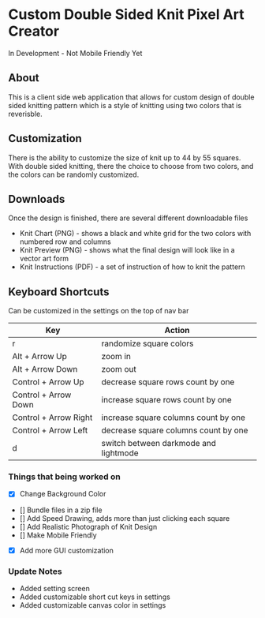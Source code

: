 # Custom Double Sided Knit Pixel Art Creator

In Development - Not Mobile Friendly Yet

## About

This is a client side web application that allows for custom design of double sided knitting pattern which is a style of knitting using two colors that is reverisble.

## Customization

There is the ability to customize the size of knit up to 44 by 55 squares.
With double sided knitting, there the choice to choose from two colors, and the colors can be randomly customized.

## Downloads

Once the design is finished, there are several different downloadable files

- Knit Chart (PNG) - shows a black and white grid for the two colors with numbered row and columns
- Knit Preview (PNG) - shows what the final design will look like in a vector art form
- Knit Instructions (PDF) - a set of instruction of how to knit the pattern

## Keyboard Shortcuts

Can be customized in the settings on the top of nav bar

| Key                   | Action                                |
| --------------------- | ------------------------------------- |
| r                     | randomize square colors               |
| Alt + Arrow Up        | zoom in                               |
| Alt + Arrow Down      | zoom out                              |
| Control + Arrow Up    | decrease square rows count by one     |
| Control + Arrow Down  | increase square rows count by one     |
| Control + Arrow Right | increase square columns count by one  |
| Control + Arrow Left  | decrease square columns count by one  |
| d                     | switch between darkmode and lightmode |

### Things that being worked on

- [x] Change Background Color
- [] Bundle files in a zip file
- [] Add Speed Drawing, adds more than just clicking each square
- [] Add Realistic Photograph of Knit Design
- [] Make Mobile Friendly
- [x] Add more GUI customization

### Update Notes

- Added setting screen
- Added customizable short cut keys in settings
- Added customizable canvas color in settings
